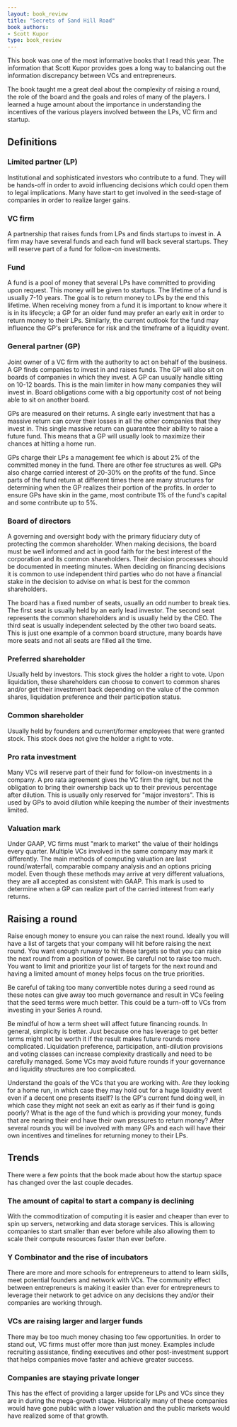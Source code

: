```yaml
---
layout: book_review
title: "Secrets of Sand Hill Road"
book_authors:
- Scott Kupor
type: book_review
---
```


This book was one of the most informative books that I read this year. The
information that Scott Kupor provides goes a long way to balancing out the
information discrepancy between VCs and entrepreneurs.

The book taught me a great deal about the complexity of raising a round, the
role of the board and the goals and roles of many of the players. I learned a
huge amount about the importance in understanding the incentives of the various
players involved between the LPs, VC firm and startup.


## Definitions

### Limited partner (LP)

Institutional and sophisticated investors who contribute to a fund. They will be
hands-off in order to avoid influencing decisions which could open them to legal
implications. Many have start to get involved in the seed-stage of companies in
order to realize larger gains.

### VC firm

A partnership that raises funds from LPs and finds startups to invest in. A firm
may have several funds and each fund will  back several startups. They will
reserve part of a fund for follow-on investments.

### Fund

A fund is a pool of money that several LPs have committed to providing upon
request. This money will be given to startups. The lifetime of a fund is usually
7-10 years. The goal is to return money to LPs by the end this lifetime. When
receiving money from a fund it is important to know where it is in its
lifecycle; a GP for an older fund may prefer an early exit in order to return
money to their LPs. Similarly, the current outlook for the fund may influence
the GP's preference for risk and the timeframe of a liquidity event.

### General partner (GP)

Joint owner of a VC firm with the authority to act on behalf of the business. A
GP finds companies to invest in and raises funds. The GP will also sit on boards
of companies in which they invest. A GP can usually handle sitting on 10-12
boards. This is the main limiter in how many companies they will invest in.
Board obligations come with a big opportunity cost of not being able to sit on
another board.

GPs are measured on their returns. A single early investment that has a massive
return can cover their losses in all the other companies that they invest in.
This single massive return can guarantee their ability to raise a future fund.
This means that a GP will usually look to maximize their chances at hitting a
home run.

GPs charge their LPs a management fee which is about 2% of the committed money
in the fund. There are other fee structures as well. GPs also charge carried
interest of 20-30% on the profits of the fund. Since parts of the fund return at
different times there are many structures for determining when the GP realizes
their portion of the profits. In order to ensure GPs have skin in the game, most
contribute 1% of the fund's capital and some contribute up to 5%.

### Board of directors

A governing and oversight body with the primary fiduciary duty of protecting the
common shareholder. When making decisions, the board must be well informed and
act in good faith for the best interest of the corporation and its common
shareholders. Their decision processes should be documented in meeting minutes.
When deciding on financing decisions it is common to use independent third
parties who do not have a financial stake in the decision to advise on what is
best for the common shareholders.

The board has a fixed number of seats, usually an odd number to break ties. The
first seat is usually held by an early lead investor. The second seat represents
the common shareholders and is usually held by the CEO. The third seat is
usually independent selected by the other two board seats. This is just one
example of a common board structure, many boards have more seats and not all
seats are filled all the time.

### Preferred shareholder

Usually held by investors. This stock gives the holder a right to vote. Upon
liquidation, these shareholders can choose to convert to common shares and/or
get their investment back depending on the value of the common shares,
liquidation preference and their participation status.

### Common shareholder

Usually held by founders and current/former employees that were granted stock.
This stock does not give the holder a right to vote.

### Pro rata investment

Many VCs will reserve part of their fund for follow-on investments in a company.
A pro rata agreement gives the VC firm the right, but not the obligation to
bring their ownership back up to their previous percentage after dilution. This
is usually only reserved for "major investors". This is used by GPs to avoid
dilution while keeping the number of their investments limited.

### Valuation mark

Under GAAP, VC firms must "mark to market" the value of their holdings  every
quarter. Multiple VCs involved in the same company may mark it differently. The
main methods of computing valuation are last round/waterfall, comparable company
analysis and an options pricing model. Even though these methods may arrive at
very different valuations, they are all accepted as consistent with GAAP. This
mark is used to determine when a GP can realize part of the carried interest
from early returns.


## Raising a round

Raise enough money to ensure you can raise the next round. Ideally you will have
a list of targets that your company will hit before raising the next round. You
want enough runway to hit these targets so that you can raise the next round
from a position of power. Be careful not to raise too much. You want to limit
and prioritize your list of targets for the next round and having a limited
amount of money helps focus on the true priorities.

Be careful of taking too many convertible notes during a seed round as these
notes can give away too much governance and result in VCs feeling that the seed
terms were much better. This could be a turn-off to VCs from investing in your
Series A round.

Be mindful of how a term sheet will affect future financing rounds. In general,
simplicity is better. Just because one has leverage to get better terms might
not be worth it if the result makes future rounds more complicated. Liquidation
preference, participation, anti-dilution provisions and voting classes can
increase complexity drastically and need to be carefully managed. Some VCs may
avoid future rounds if your governance and liquidity structures are too
complicated.

Understand the goals of the VCs that you are working with. Are they looking for
a home run, in which case they may hold out for a huge liquidity event even if a
decent one presents itself? Is the GP's current fund doing well, in which case
they might not seek an exit as early as if their fund is going poorly? What is
the age of the fund which is providing your money, funds that are nearing their
end have their own pressures to return money? After several rounds you will be
involved with many GPs and each will have their own incentives and timelines for
returning money to their LPs.


## Trends

There were a few points that the book made about how the startup space has
changed over the last couple decades.

### The amount of capital to start a company is declining

With the commoditization of computing it is easier and cheaper than ever to spin
up servers, networking and data storage services. This is allowing companies to
start smaller than ever before while also allowing them to scale their compute
resources faster than ever before.

### Y Combinator and the rise of incubators

There are more and more schools for entrepreneurs to attend to learn skills,
meet potential founders and network with VCs. The community effect between
entrepreneurs is making it easier than ever for entrepreneurs to leverage their
network to get advice on any decisions they and/or their companies are working
through.

### VCs are raising larger and larger funds

There may be too much money chasing too few opportunities. In order to stand
out, VC firms must offer more than just money. Examples include recruiting
assistance, finding executives and other post-investment support that helps
companies move faster and achieve greater success.

### Companies are staying private longer

This has the effect of providing a larger upside for LPs and VCs since they are
in during the mega-growth stage. Historically many of these companies would have
gone public with a lower valuation and the public markets would have realized
some of that growth.

